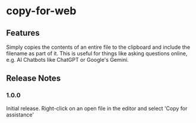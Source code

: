# copy-for-web 


## Features

Simply copies the contents of an entire file to the clipboard and include the filename as part of it. This is useful for things like asking questions online, e.g. AI Chatbots like ChatGPT or Google's Gemini. 


## Release Notes

### 1.0.0

Initial release. 
Right-click on an open file in the editor and select 'Copy for assistance'

